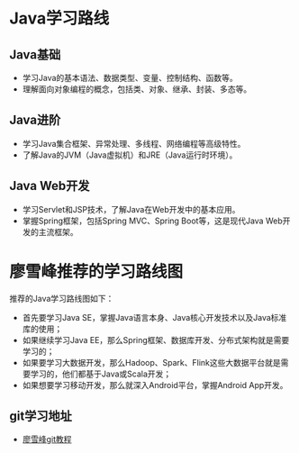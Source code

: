 # Java学习路线
## Java基础
+ 学习Java的基本语法、数据类型、变量、控制结构、函数等。 
+ 理解面向对象编程的概念，包括类、对象、继承、封装、多态等。

## Java进阶
+ 学习Java集合框架、异常处理、多线程、网络编程等高级特性。
+ 了解Java的JVM（Java虚拟机）和JRE（Java运行时环境）。

## Java Web开发
+ 学习Servlet和JSP技术，了解Java在Web开发中的基本应用。
+ 掌握Spring框架，包括Spring MVC、Spring Boot等，这是现代Java Web开发的主流框架。




# 廖雪峰推荐的学习路线图
推荐的Java学习路线图如下：

* 首先要学习Java SE，掌握Java语言本身、Java核心开发技术以及Java标准库的使用；
* 如果继续学习Java EE，那么Spring框架、数据库开发、分布式架构就是需要学习的；
* 如果要学习大数据开发，那么Hadoop、Spark、Flink这些大数据平台就是需要学习的，他们都基于Java或Scala开发；
* 如果想要学习移动开发，那么就深入Android平台，掌握Android App开发。



## git学习地址
+ [ 廖雪峰git教程 ](https://liaoxuefeng.com/books/git/branch/create/index.html)
